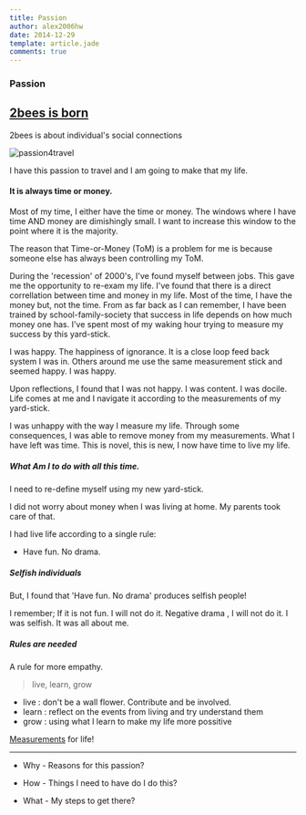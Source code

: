 ```yaml
---
title: Passion
author: alex2006hw
date: 2014-12-29
template: article.jade
comments: true
---
```


### Passion

## [2bees is born](/articles/projects/2bees/index.html)

2bees is about individual's social connections

![passion4travel](/images/passion4travel.jpg)

I have this passion to travel and I am going to make that my life.

#### It is always time or money.  

Most of my time, I either have the time or money.  The windows where I have time AND money are dimishingly small.  I want to increase this window to the point where it is the majority.

The reason that Time-or-Money (ToM) is a problem for me is because someone else has always been controlling my ToM.

During the 'recession' of 2000's, I've found myself between jobs.  This gave me the opportunity to re-exam my life.  I've found that there is a direct correllation between time and money in my life.  Most of the time, I have the money but, not the time.  From as far back as I can remember, I have been trained by school-family-society that success in life depends on how much money one has.  I've spent most of my waking hour trying to measure my success by this yard-stick.

I was happy.  The happiness of ignorance.  It is a close loop feed back system I was in.  Others around me use the same measurement stick and seemed happy.  I was happy.

Upon reflections, I found that I was not happy.  I was content.  I was docile.  Life comes at me and I navigate it according to the measurements of my yard-stick.

I was unhappy with the way I measure my life.  Through some consequences, I was able to remove money from my measurements.  What I have left was time.  This is novel, this is new, I now have time to live my life.

##### What Am I to do with all this time.

I need to re-define myself using my new yard-stick.

I did not worry about money when I was living at home.  My parents took care of that.

I had live life according to a single rule:

- Have fun.  No drama.

##### Selfish individuals

But, I found that 'Have fun. No drama' produces selfish people!

I remember; If it is not fun.  I will not do it.  Negative drama , I will not do it.  I was selfish.  It was all about me.

##### Rules are needed

A rule for more empathy.

> live, learn, grow

- live : don't be a wall flower.  Contribute and be involved.
- learn : reflect on the events from living and try understand them
- grow : using what I learn to make my life more possitive

[Measurements](/articles/live/passions/measurements.html) for life!

-------------

- Why - Reasons for this passion?

- How - Things I need to have do I do this?

- What - My steps to get there?

